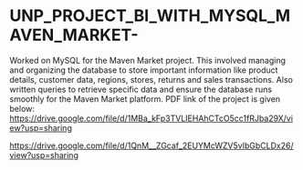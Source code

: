 # UNP_PROJECT_BI_WITH_MYSQL_MAVEN_MARKET-

Worked on MySQL for the Maven Market project. This involved managing and organizing the database to store important information like product details, customer data, regions, stores, returns and sales transactions. Also written queries to retrieve specific data and ensure the database runs smoothly for the Maven Market platform. PDF link of the project is given below:    
https://drive.google.com/file/d/1MBa_kFp3TVLIEHAhCTcO5cc1fRJba29X/view?usp=sharing



https://drive.google.com/file/d/1QnM__ZGcaf_2EUYMcWZV5vIbGbCLDx26/view?usp=sharing
